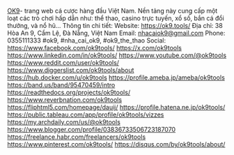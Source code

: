 <a href="https://ok9.tools/">OK9</a>- trang web cá cược hàng đầu Việt Nam. Nền tảng này cung cấp một loạt các trò chơi hấp dẫn như: thể thao, casino trực tuyến, xổ số, bắn cá đổi thưởng, và nổ hũ...
Thông tin chi tiết:
Website: <a href="https://ok9.tools/">https://ok9.tools/</a>
Địa chỉ: 38 Hòa An 9, Cẩm Lệ, Đà Nẵng, Việt Nam
Email: nhacaiok9@gmail.com
Phone:  0355111333
#ok9, #nha_cai_ok9, #ok9_the_thao
Social: 
<a href="https://www.facebook.com/ok9tools/">https://www.facebook.com/ok9tools/</a>
<a href="https://x.com/ok9tools">https://x.com/ok9tools</a>
<a href="https://www.linkedin.com/in/ok9tools/">https://www.linkedin.com/in/ok9tools/</a>
<a href="https://www.youtube.com/@ok9tools">https://www.youtube.com/@ok9tools</a>
<a href="https://www.reddit.com/user/ok9tools/">https://www.reddit.com/user/ok9tools/</a>
<a href="https://www.diggerslist.com/ok9tools/about">https://www.diggerslist.com/ok9tools/about</a>
<a href="https://hub.docker.com/u/ok9tools">https://hub.docker.com/u/ok9tools</a>
<a href="https://profile.ameba.jp/ameba/ok9tools">https://profile.ameba.jp/ameba/ok9tools</a>
<a href="https://band.us/band/95470459/intro">https://band.us/band/95470459/intro</a>
<a href="https://readthedocs.org/projects/ok9tools/">https://readthedocs.org/projects/ok9tools/</a>
<a href="https://www.reverbnation.com/ok9tools">https://www.reverbnation.com/ok9tools</a>
<a href="https://fliphtml5.com/homepage/dauij/">https://fliphtml5.com/homepage/dauij/</a>
<a href="https://profile.hatena.ne.jp/ok9tools/">https://profile.hatena.ne.jp/ok9tools/</a>
<a href="https://public.tableau.com/app/profile/ok9tools/vizzes">https://public.tableau.com/app/profile/ok9tools/vizzes</a>
<a href="https://my.archdaily.com/us/@ok9tools">https://my.archdaily.com/us/@ok9tools</a>
<a href="https://www.blogger.com/profile/03836733506723187070">https://www.blogger.com/profile/03836733506723187070</a>
<a href="https://freelance.habr.com/freelancers/ok9tools">https://freelance.habr.com/freelancers/ok9tools</a>
<a href="https://www.pinterest.com/ok9tools/">https://www.pinterest.com/ok9tools/</a>
<a href="https://disqus.com/by/ok9tools/about/">https://disqus.com/by/ok9tools/about/</a>
